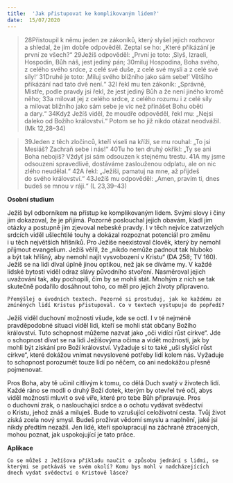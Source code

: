 ```yaml
---
title:  'Jak přistupovat ke komplikovaným lidem?'
date:  15/07/2020
---
```


> <p></p>
> 28Přistoupil k němu jeden ze zákoníků, který slyšel jejich rozhovor a shledal, že jim dobře odpověděl. Zeptal se ho: „Které přikázání je první ze všech?“ 29Ježíš odpověděl: „První je toto: ‚Slyš, Izraeli, Hospodin, Bůh náš, jest jediný pán; 30miluj Hospodina, Boha svého, z celého svého srdce, z celé své duše, z celé své mysli a z celé své síly!‘ 31Druhé je toto: ‚Miluj svého bližního jako sám sebe!‘ Většího přikázání nad tato dvě není.“ 32I řekl mu ten zákoník: „Správně, Mistře, podle pravdy jsi řekl, že jest jediný Bůh a že není jiného kromě něho; 33a milovat jej z celého srdce, z celého rozumu i z celé síly a milovat bližního jako sám sebe je víc než přinášet Bohu oběti a dary.“ 34Když Ježíš viděl, že moudře odpověděl, řekl mu: „Nejsi daleko od Božího království.“ Potom se ho již nikdo otázat neodvážil. (Mk 12,28–34)

> <p></p>
> 39Jeden z těch zločinců, kteří viseli na kříži, se mu rouhal: „To jsi Mesiáš? Zachraň sebe i nás!“ 40Tu ho ten druhý okřikl: „Ty se ani Boha nebojíš? Vždyť jsi sám odsouzen k stejnému trestu. 41A my jsme odsouzeni spravedlivě, dostáváme zaslouženou odplatu, ale on nic zlého neudělal.“ 42A řekl: „Ježíši, pamatuj na mne, až přijdeš do svého království.“ 43Ježíš mu odpověděl: „Amen, pravím ti, dnes budeš se mnou v ráji.“ (L 23,39–43)

**Osobní studium**

Ježíš byl odborníkem na přístup ke komplikovaným lidem. Svými slovy i činy jim dokazoval, že je přijímá. Pozorně poslouchal jejich obavám, kladl jim otázky a postupně jim zjevoval nebeské pravdy. I v těch nejvíce zatvrzelých srdcích viděl ušlechtilé touhy a dokázal rozpoznat potenciál pro změnu i u těch největších hříšníků. Pro Ježíše neexistoval člověk, který by nemohl přijmout evangelium. Ježíš věřil, že „nikdo nemůže padnout tak hluboko a být tak hříšný, aby nemohl najít vysvobození v Kristu“ (DA 258; TV 160). Ježíš se na lidi díval úplně jinou optikou, než jak se díváme my. V každé lidské bytosti viděl odraz slávy původního stvoření. Nasměroval jejich uvažování tak, aby pochopili, čím by se mohli stát. Mnohým z nich se tak skutečně podařilo dosáhnout toho, co měl pro jejich životy připraveno.

`Přemýšlej o úvodních textech. Pozorně si prostuduj, jak ke každému ze zmíněných lidí Kristus přistupoval. Co v textech vystupuje do popředí?`

Ježíš viděl duchovní možnosti všude, kde se octl. I v té nejméně pravděpodobné situaci viděl lidi, kteří se mohli stát občany Božího království. Tuto schopnost můžeme nazvat jako „oči vidící růst církve“. Jde o schopnost dívat se na lidi Ježíšovýma očima a vidět možnosti, jak by mohli být získání pro Boží království. Vyžaduje si to také „uši slyšící růst církve“, které dokážou vnímat nevyslovené potřeby lidí kolem nás. Vyžaduje to schopnost porozumět touze lidí po něčem, co ani nedokážou přesně pojmenovat.

Pros Boha, aby tě učinil citlivým k tomu, co dělá Duch svatý v životech lidí. Každé ráno se modli o druhý Boží dotek, kterým by otevřel tvé oči, abys viděl možnosti mluvit o své víře, které pro tebe Bůh připravuje. Pros o duchovní zrak, o naslouchající srdce a o ochotu vydávat svědectví o Kristu, jehož znáš a miluješ. Bude to vzrušující celoživotní cesta. Tvůj život získá zcela nový smysl. Budeš prožívat vědomí smyslu a naplnění, jaké jsi nikdy předtím nezažil. Jen lidé, kteří spolupracují na záchraně ztracených, mohou poznat, jak uspokojující je tato práce.

**Aplikace**

`Co se můžeš z Ježíšova příkladu naučit o způsobu jednání s lidmi, se kterými se potkáváš ve svém okolí? Komu bys mohl v nadcházejících dnech vydat svědectví o Kristově lásce?`